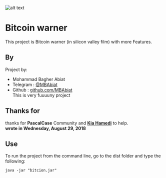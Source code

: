 ![alt text](http://www.metalsucks.net/wp-content/uploads/2018/04/napalm_death_silicon_valley.jpg)

# Bitcoin warner
This project is Bitcoin warner (in silicon valley film) with more Features.

## By 

Project by:
- Mohammad Bagher Abiat 
- Telegram : [@MBAbiat](https://t.me/MBAbiat)
- Github : [github.com/MBAbiat](https://github.com/MBAbiat)<br>
This is very fuuuuny project 

## Thanks for

thanks for <b>PascalCase</b> Community and [<b>Kia Hamedi</b>](https://t.me/MBAbiat) to help.<br>
<b>wrote in Wednesday, August 29, 2018</b>

## Use

To run the project from the command line, go to the dist folder and
type the following:

```
java -jar "bitcion.jar"
```





